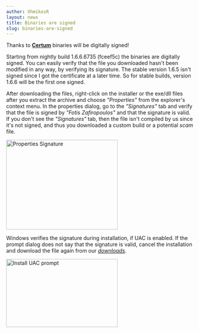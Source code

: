 ```yaml
---
author: XhmikosR
layout: news
title: Binaries are signed
slug: binaries-are-signed
---
```


Thanks to **[Certum](http://www.certum.eu/certum/cert,eindex_en.xml)** binaries will be digitally signed!

Starting from nightly build 1.6.6.6735 (fceef5c) the binaries are digitally
signed. You can easily verify that the file you downloaded hasn't been modified
in any way, by verifying its signature. The stable version 1.6.5 isn't signed
since I got the certificate at a later time. So for stable builds, version
1.6.6 will be the first one signed.


After downloading the files, right-click on the installer or the exe/dll files
after you extract the archive and choose *"Properties"* from the explorer's
context menu. In the properties dialog, go to the *"Signatures"* tab and verify
that the file is signed by *"Fotis Zafiropoulos"* and that the signature
is valid. If you don't see the *"Signatures"* tab, then the file isn't
compiled by us since it's not signed, and thus you downloaded a custom build
or a potential *scam* file.

<div class="row">
    <div class="col-xs-12 col-md-4">
        <a class="thumbnail fancybox-thumb" data-fancybox-group="gallery" href="/assets/img/news/properties-signature.png" title="Explorer Properties Signature tab">
            <img src="/assets/img/news/properties-signature-thumb.png" alt="Properties Signature" width="300" height="241">
        </a>
    </div>
</div>

Windows verifies the signature during installation, if UAC is enabled.
If the prompt dialog does not say that the signature is valid, cancel the
installation and download the file again from our [*downloads*](/downloads/).

<div class="row">
    <div class="col-xs-12 col-md-4">
        <a class="thumbnail fancybox-thumb" data-fancybox-group="gallery" href="/assets/img/news/install-uac.png" title="Install UAC prompt">
            <img src="/assets/img/news/install-uac-thumb.png" alt="Install UAC prompt" width="300" height="183">
        </a>
    </div>
</div>
